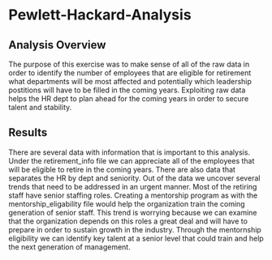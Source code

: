 # Pewlett-Hackard-Analysis
## Analysis Overview

The purpose of this exercise was to make sense of all of the raw data in order to identify the number of employees that are eligible for retirement what departments will be most affected and potentially which leadership postitions will have to be filled in the coming years. Exploiting raw data helps the HR dept to plan ahead for the coming years in order to secure talent and stability. 

## Results

There are several data with information that is important to this analysis. Under the retirement_info file we can appreciate all of the employees that will be eligible to retire in the coming years. There are also data that separates the HR by dept and seniority. 
Out of the data we uncover several trends that need to be addressed in an urgent manner. Most of the retiring staff have senior staffing roles. Creating a mentorship program as with the mentorship_eligability file would help the organization train the coming generation of senior staff. This trend is worrying because we can examine that the organization depends on this roles a great deal and will have to prepare in order to sustain growth in the industry. Through the mentornship eligibility we can identify key talent at a senior level that could train and help the next generation of management. 

